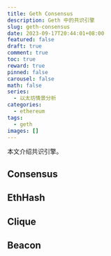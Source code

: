 ```yaml
---
title: Geth Consensus
description: Geth 中的共识引擎
slug: geth-consensus
date: 2023-09-17T20:44:01+08:00
featured: false
draft: true
comment: true
toc: true
reward: true
pinned: false
carousel: false
math: false
series:
  - 以太坊情景分析
categories:
  - ethereum
tags:
  - geth
images: []
---
```


本文介绍共识引擎。

<!--more-->

## Consensus

## EthHash

## Clique

## Beacon
